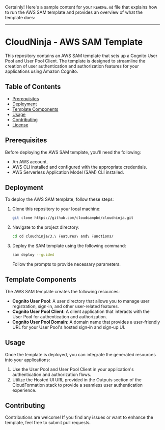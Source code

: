 Certainly! Here's a sample content for your `README.md` file that explains how to run the AWS SAM template and provides an overview of what the template does:

---

# CloudNinja - AWS SAM Template

This repository contains an AWS SAM template that sets up a Cognito User Pool and User Pool Client. The template is designed to streamline the creation of user authentication and authorization features for your applications using Amazon Cognito.

## Table of Contents

- [Prerequisites](#prerequisites)
- [Deployment](#deployment)
- [Template Components](#template-components)
- [Usage](#usage)
- [Contributing](#contributing)
- [License](#license)

## Prerequisites

Before deploying the AWS SAM template, you'll need the following:

- An AWS account.
- AWS CLI installed and configured with the appropriate credentials.
- AWS Serverless Application Model (SAM) CLI installed.

## Deployment

To deploy the AWS SAM template, follow these steps:

1. Clone this repository to your local machine:

   ```sh
   git clone https://github.com/cloudcampbd/cloudninja.git
   ```

2. Navigate to the project directory:

   ```sh
   cd cd cloudninja/3.\ Features\ and\ Functions/
   ```

3. Deploy the SAM template using the following command:

   ```sh
   sam deploy --guided
   ```

   Follow the prompts to provide necessary parameters.

## Template Components

The AWS SAM template creates the following resources:

- **Cognito User Pool**: A user directory that allows you to manage user registration, sign-in, and other user-related features.
- **Cognito User Pool Client**: A client application that interacts with the User Pool for authentication and authorization.
- **Cognito User Pool Domain**: A domain name that provides a user-friendly URL for your User Pool's hosted sign-in and sign-up UI.

## Usage

Once the template is deployed, you can integrate the generated resources into your applications:

1. Use the User Pool and User Pool Client in your application's authentication and authorization flows.
2. Utilize the Hosted UI URL provided in the Outputs section of the CloudFormation stack to provide a seamless user authentication experience.

## Contributing

Contributions are welcome! If you find any issues or want to enhance the template, feel free to submit pull requests.
